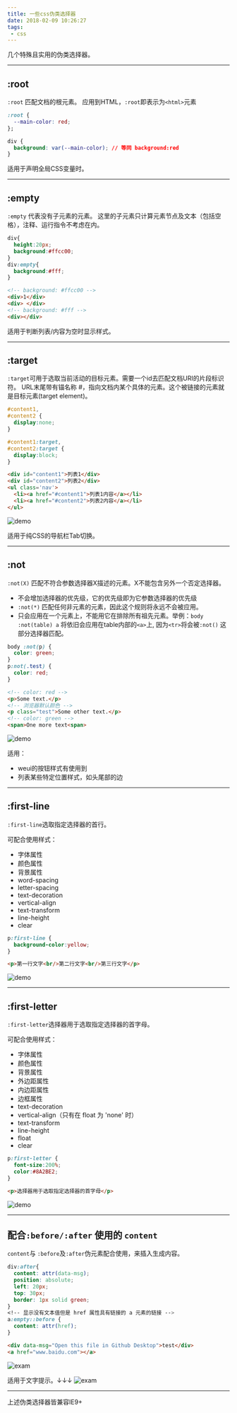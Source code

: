 ```yaml
---
title: 一些css伪类选择器
date: 2018-02-09 10:26:27
tags:
 - css
---
```

几个特殊且实用的伪类选择器。

<!--more-->

---

## :root

`:root` 匹配文档的根元素。
应用到HTML，`:root`即表示为`<html>`元素


```css
:root {
  --main-color: red;
};

div {
  background: var(--main-color); // 等同 background:red
}
```

适用于声明全局CSS变量时。

---

## :empty

`:empty` 代表没有子元素的元素。
这里的子元素只计算元素节点及文本（包括空格），注释、运行指令不考虑在内。

```css
div{
  height:20px;
  background:#ffcc00;
}
div:empty{
  background:#fff;
}
```
```html
<!-- background: #ffcc00 -->
<div>1</div>
<div> </div>
<!-- background: #fff -->
<div></div>
```

适用于判断列表/内容为空时显示样式。

---

## :target

`:target`可用于选取当前活动的目标元素。需要一个id去匹配文档URI的片段标识符。
URL末尾带有锚名称 #，指向文档内某个具体的元素。这个被链接的元素就是目标元素(target element)。

```css
#content1,
#content2 {
  display:none;
}

#content1:target,
#content2:target {
  display:block;
}
```
```html
<div id="content1">列表1</div>
<div id="content2">列表2</div>
<ul class='nav'>
  <li><a href="#content1">列表1内容</a></li>
  <li><a href="#content2">列表2内容</a></li>
</ul>
```

![demo](/img/css-pseudo-class-one/2.gif)

适用于纯CSS的导航栏Tab切换。

---

## :not

`:not(X)` 匹配不符合参数选择器X描述的元素。X不能包含另外一个否定选择器。


* 不会增加选择器的优先级，它的优先级即为它参数选择器的优先级
* `:not(*)` 匹配任何非元素的元素，因此这个规则将永远不会被应用。
* 只会应用在一个元素上，不能用它在排除所有祖先元素。举例：`body :not(table) a` 将依旧会应用在table内部的`<a>`上, 因为`<tr>`将会被`:not()` 这部分选择器匹配。

```css
body :not(p) {
  color: green;
}
p:not(.test) {
  color: red;
}
```
```html
<!-- color: red -->
<p>Some text.</p>
<!-- 浏览器默认颜色 -->
<p class="test">Some other text.</p>
<!-- color: green -->
<span>One more text<span>
```

![demo](/img/css-pseudo-class-one/5.png)

适用：
  * weui的按钮样式有使用到
  * 列表某些特定位置样式，如头尾部的边

---

## :first-line

`:first-line`选取指定选择器的首行。

可配合使用样式：
* 字体属性
* 颜色属性
* 背景属性
* word-spacing
* letter-spacing
* text-decoration
* vertical-align
* text-transform
* line-height
* clear

```css
p:first-line {
  background-color:yellow;
}
```
```html
<p>第一行文字<br/>第二行文字<br/>第三行文字</p>
```

![demo](/img/css-pseudo-class-one/3.png)

---

## :first-letter

`:first-letter`选择器用于选取指定选择器的首字母。

可配合使用样式：
* 字体属性
* 颜色属性
* 背景属性
* 外边距属性
* 内边距属性
* 边框属性
* text-decoration
* vertical-align（只有在 float 为 'none' 时）
* text-transform
* line-height
* float
* clear

```css
p:first-letter {
  font-size:200%;
  color:#8A2BE2;
}
```
```html
<p>选择器用于选取指定选择器的首字母</p>
```

![demo](/img/css-pseudo-class-one/4.png)

---

## 配合`:before/:after` 使用的 `content`

`content`与 `:before`及`:after`伪元素配合使用，来插入生成内容。

```css
div:after{
  content: attr(data-msg);
  position: absolute;
  left: 20px;
  top: 30px;
  border: 1px solid green;
}
<!-- 显示没有文本值但是 href 属性具有链接的 a 元素的链接 -->
a:empty::before {
  content: attr(href);
}
```
```html
<div data-msg="Open this file in Github Desktop">test</div>
<a href="www.baidu.com"></a>
```

![exam](/img/css-pseudo-class-one/6.png)

适用于文字提示。↓↓↓
![exam](/img/css-pseudo-class-one/1.jpg)

---

上述伪类选择器皆兼容IE9+

